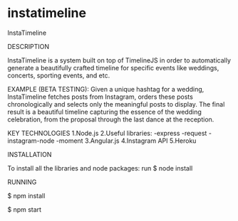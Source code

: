 # instatimeline
InstaTimeline

DESCRIPTION

InstaTimeline is a system built on top of TimelineJS in order to automatically generate a beautifully crafted timeline for specific events like weddings, concerts, sporting events, and etc.

EXAMPLE (BETA TESTING):
Given a unique hashtag for a wedding, InstaTimeline fetches posts from Instagram, orders these posts chronologically and selects only the meaningful posts to display. The final result is a beautiful timeline capturing the essence of the wedding celebration, from the proposal through the last dance at the reception.




KEY TECHNOLOGIES
  1.Node.js
  2.Useful libraries:
    -express
    -request
    -instagram-node
    -moment
  3.Angular.js
  4.Instagram API
  5.Heroku


INSTALLATION

To install all the libraries and node packages:
run $ node install

RUNNING

$ npm install

$ npm start
